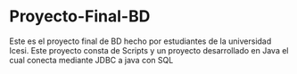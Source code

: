 # Proyecto-Final-BD
Este es el proyecto final de BD hecho por estudiantes de la universidad Icesi. Este proyecto consta de Scripts y un proyecto desarrollado en Java el cual conecta mediante JDBC a java con SQL
